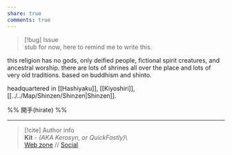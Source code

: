 ```yaml
---  
share: true  
comments: true  
---  
```

> [!bug] Issue  
>stub for now, here to remind me to write this.  
  
this religion has no gods, only deified people, fictional spirit creatures, and ancestral worship. there are lots of shrines all over the place and lots of very old traditions. based on buddhism and shinto.  
  
headquartered in [[Hashiyaku]], [[Kiyoshiri]], [[../../Map/Shinzen/Shinzen|Shinzen]].  
  
%% 開手(hirate) %%  
  
-----  
> [!cite] Author info  
> **Kit** - *(AKA Kerosyn, or QuickFastly)*\  
> [Web zone](https://kerosyn.link) // [Social](https://m.tripulse.link/@kit)